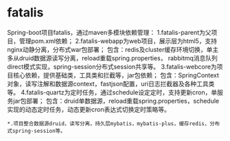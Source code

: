 # fatalis
Spring-boot项目fatalis，通过maven多模块依赖管理：
    1.fatalis-parent为父项目，管理pom.xml依赖；
    2.fatalis-webapp为web项目，展示层为html5，支持nginx动静分离，分布式war包部署；
      包含：redis及cluster缓存环境切换，单主多从druid数据源读写分离，reload重载spring.properties，
           rabbitmq消息队列direct模式实现，spring-session分布式session共享等。
    3.fatalis-webcore为项目核心依赖，提供基础类，工具类和拦截等，jar包依赖；
      包含：SpringContext对象，读写注解和数据源context，fastjson配置，uri日志拦截器及各种工具类等。
    4.fatalis-quartz为定时任务，通过schedule设定定时，支持更新cron，单服务jar包部署；
      包含：druid单数据源，reload重载spring.properties，schedule实现的动态定时任务，动态更新cron表达式切换定时策略等。
      
    *.项目整合数据源druid，读写分离，持久层mybatis，mybatis-plus，缓存redis，分布式spring-session等。

